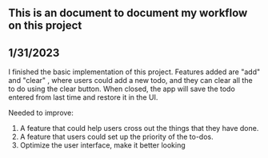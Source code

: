 ## This is an document to document my workflow on this project

## 1/31/2023
I finished the basic implementation of this project. Features added are "add" and "clear" , where users could add a new todo, and they can clear all the to do using the clear button. When closed, the app will save the todo entered from last time and restore it in the UI. 

Needed to improve: 
1. A feature that could help users cross out the things that they have done.
2. A feature that users could set up the priority of the to-dos.
3. Optimize the user interface, make it better looking
